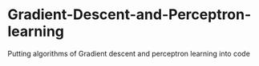 # Gradient-Descent-and-Perceptron-learning
Putting algorithms of Gradient descent and perceptron learning into code
